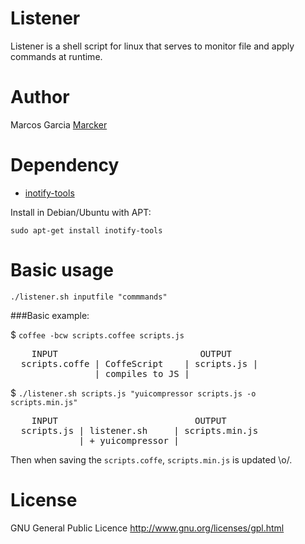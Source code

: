 Listener
========

Listener is a shell script for linux that serves to monitor file and apply commands at runtime.


Author
======

Marcos Garcia [Marcker](https://github.com/marcker)


Dependency
==========

* [inotify-tools](https://github.com/rvoicilas/inotify-tools)

Install in Debian/Ubuntu with APT:

`sudo apt-get install inotify-tools`

Basic usage
===========

`./listener.sh inputfile "commmands"`


###Basic example:

$ `coffee -bcw scripts.coffee scripts.js`

<pre>
    INPUT                           OUTPUT
  scripts.coffe | CoffeScript    | scripts.js |
                | compiles to JS |
</pre>

$ `./listener.sh scripts.js "yuicompressor scripts.js -o scripts.min.js"`

<pre>
    INPUT                          OUTPUT
  scripts.js | listener.sh     | scripts.min.js
             | + yuicompressor |
</pre>

Then when saving the `scripts.coffe`, `scripts.min.js` is updated \o/.


License
=======

GNU General Public Licence
http://www.gnu.org/licenses/gpl.html
